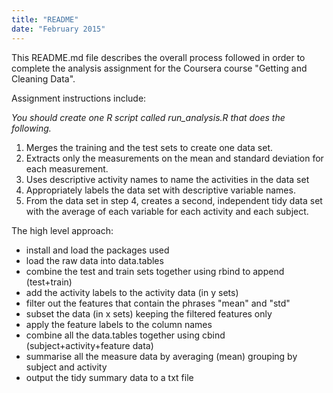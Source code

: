 ```yaml
---
title: "README"
date: "February 2015"
---
```


This README.md file describes the overall process followed in order to complete the analysis assignment for the Coursera course "Getting and Cleaning Data".

Assignment instructions include:<p>
_You should create one R script called run_analysis.R that does the following._

1. Merges the training and the test sets to create one data set.
2. Extracts only the measurements on the mean and standard deviation for each measurement.
3. Uses descriptive activity names to name the activities in the data set
4. Appropriately labels the data set with descriptive variable names.
5. From the data set in step 4, creates a second, independent tidy data set with the average of each variable for each activity and each subject.

The high level approach:

* install and load the packages used
* load the raw data into data.tables
* combine the test and train sets together using rbind to append (test+train)
* add the activity labels to the activity data (in y sets)
* filter out the features that contain the phrases "mean" and "std"
* subset the data (in x sets) keeping the filtered features only
* apply the feature labels to the column names
* combine all the data.tables together using cbind (subject+activity+feature data)
* summarise all the measure data by averaging (mean) grouping by subject and activity
* output the tidy summary data to a txt file



